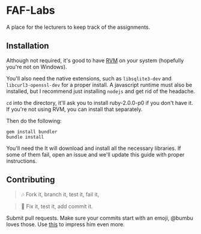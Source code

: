 FAF-Labs
========

A place for the lecturers to keep track of the assignments.

Installation
------------

Although not required, it's good to have [RVM](https://rvm.io/) on your system (hopefully you're not on Windows).

You'll also need the native extensions, such as `libsqlite3-dev` and `libcurl3-openssl-dev` for a proper install.
A javascript runtime must also be installed, but I recommend just installing `nodejs` and get rid of the headache.

`cd` into the directory, it'll ask you to install ruby-2.0.0-p0 if you don't have it. If you're not using RVM, you can install that separately.

Then do the following:

    gem install bundler
    bundle install

You'll need the 
It will download and install all the necessary libraries. If some of them fail, open an issue and we'll update this guide with proper instructions.

Contributing
------------



> :notes: Fork it, branch it, test it, fail it, 

> :musical_keyboard: Fix it, test it, add commit it.



Submit pull requests. Make sure your commits start with an emoji, @bumbu loves those. Use [this](http://www.emoji-cheat-sheet.com/) to impress him even more.
